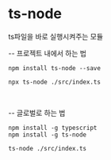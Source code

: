 # ts-node

ts파일을 바로 실행시켜주는 모듈


-- 프로젝트 내에서 하는 법
```
npm install ts-node --save
```

```
npx ts-node ./src/index.ts
```

<br>

-- 글로벌로 하는 법

```
npm install -g typescript
npm install -g ts-node
```

```
ts-node ./src/index.ts
```

